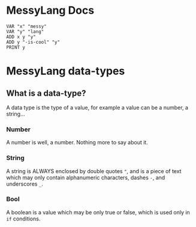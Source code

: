 # MessyLang Docs

```
VAR "x" "messy"
VAR "y" "lang"
ADD x y "y"
ADD y "-is-cool" "y"
PRINT y
```

# MessyLang data-types

## What is a data-type?

A data type is the type of a value, for example a value can be a number, a string...

### Number

A number is well, a number. Nothing more to say about it.

### String

A string is ALWAYS enclosed by double quotes `"`, and is a piece of text which may only contain alphanumeric characters, dashes `-`, and underscores `_`.

### Bool

A boolean is a value which may be only true or false, which is used only in `if` conditions.
